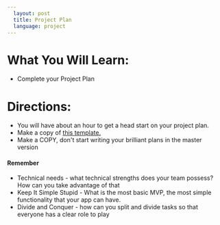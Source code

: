 ```yaml
---
  layout: post
  title: Project Plan
  language: project
---
```

# What You Will Learn:
* Complete your Project Plan

# Directions:
* You will have about an hour to get a head start on your project plan.
* Make a copy of [this template.](https://docs.google.com/a/google.com/document/d/12qPuYRBiP1AR6rJjbyzG2p_bm--bJ5SPVWK_cTpvA8w/edit?usp=sharing)
* Make a COPY, don't start writing your brilliant plans in the master version

#### Remember
* Technical needs - what technical strengths does your team possess? How can you take advantage of that
* Keep It Simple Stupid - What is the most basic MVP, the most simple functionality that your app can have.
* Divide and Conquer - how can you split and divide tasks so that everyone has a clear role to play

